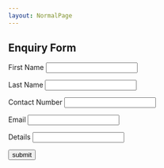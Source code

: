 ```yaml
---
layout: NormalPage
---
```


<div class="w3-card-4">
    <div class="w3-container w3-light-green">
      <h2 class="w3-text-white w3-center">Enquiry Form</h2>
    </div>
    <form class="w3-container" action="https://formspree.io/xledlzlr" method="POST">
      <p>
      <label>First Name</label>
      <input name="FirstName" class="w3-input" type="text"></p>
      <p>
      <label>Last Name</label>
      <input name="LastName" class="w3-input" type="text"></p>
      <p>
      <p>
      <label>Contact Number</label>
      <input name="ContactNo" class="w3-input" type="text"></p>
      <p>
      <label>Email</label>
      <input name="email" class="w3-input" type="text"></p>
      <p>
      <label>Details</label>
      <input name="Details" class="w3-input" type="text"></p>
      <p>
        <input type="submit" class="w3-small w3-light-green w3-padding-16 w3-button" value="submit">
      </p>
    </form>
</div>

